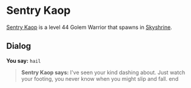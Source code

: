 # Sentry Kaop



[Sentry Kaop](/npc/114558) is a level 44 Golem Warrior that spawns in [Skyshrine](/zone/114).



## Dialog

**You say:** `hail`



>**Sentry Kaop says:** I've seen your kind dashing about. Just watch your footing, you never know when you might slip and fall.
end
